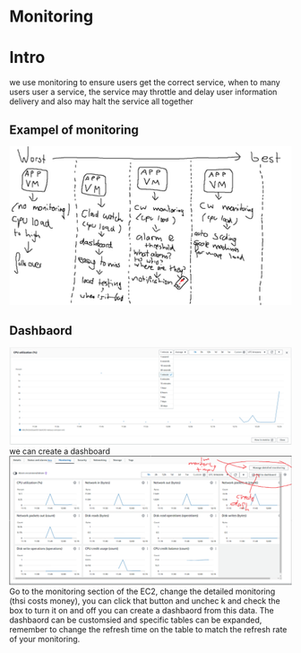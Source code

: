 # Monitoring
# Intro
we use monitoring to ensure users get the correct service, when to many users user a service, the service may throttle and delay user information delivery and also may halt the service all together
## Exampel of monitoring
![Alt text](Untitled.png)
## Dashbaord
![Alt text](image.png)
we can create a dashboard
![Alt text](image-1.png)
Go to the monitoring section of the EC2, change the detailed monitoring (thsi costs money), you can click that button and unchec k and check the box to turn it on and off
you can create a dashbaord from this data.
The dashbaord can be customsied and specific tables can be expanded, remember to change the refresh time on the table to match the refresh rate of your monitoring.